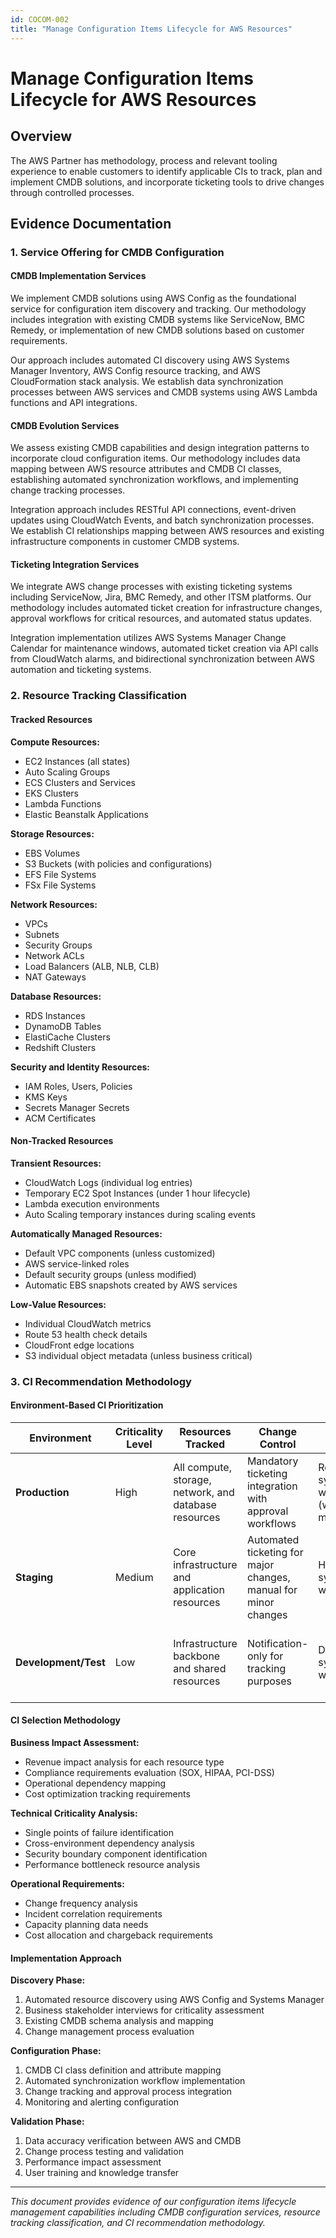 ```yaml
---
id: COCOM-002
title: "Manage Configuration Items Lifecycle for AWS Resources"
---
```


# Manage Configuration Items Lifecycle for AWS Resources

## Overview

The AWS Partner has methodology, process and relevant tooling experience to enable customers to identify applicable CIs to track, plan and implement CMDB solutions, and incorporate ticketing tools to drive changes through controlled processes.

## Evidence Documentation

### 1. Service Offering for CMDB Configuration

#### CMDB Implementation Services

We implement CMDB solutions using AWS Config as the foundational service for configuration item discovery and tracking. Our methodology includes integration with existing CMDB systems like ServiceNow, BMC Remedy, or implementation of new CMDB solutions based on customer requirements.

Our approach includes automated CI discovery using AWS Systems Manager Inventory, AWS Config resource tracking, and AWS CloudFormation stack analysis. We establish data synchronization processes between AWS services and CMDB systems using AWS Lambda functions and API integrations.

#### CMDB Evolution Services

We assess existing CMDB capabilities and design integration patterns to incorporate cloud configuration items. Our methodology includes data mapping between AWS resource attributes and CMDB CI classes, establishing automated synchronization workflows, and implementing change tracking processes.

Integration approach includes RESTful API connections, event-driven updates using CloudWatch Events, and batch synchronization processes. We establish CI relationships mapping between AWS resources and existing infrastructure components in customer CMDB systems.

#### Ticketing Integration Services

We integrate AWS change processes with existing ticketing systems including ServiceNow, Jira, BMC Remedy, and other ITSM platforms. Our methodology includes automated ticket creation for infrastructure changes, approval workflows for critical resources, and automated status updates.

Integration implementation utilizes AWS Systems Manager Change Calendar for maintenance windows, automated ticket creation via API calls from CloudWatch alarms, and bidirectional synchronization between AWS automation and ticketing systems.

### 2. Resource Tracking Classification

#### Tracked Resources

**Compute Resources:**
- EC2 Instances (all states)
- Auto Scaling Groups
- ECS Clusters and Services
- EKS Clusters
- Lambda Functions
- Elastic Beanstalk Applications

**Storage Resources:**
- EBS Volumes
- S3 Buckets (with policies and configurations)
- EFS File Systems
- FSx File Systems

**Network Resources:**
- VPCs
- Subnets
- Security Groups
- Network ACLs
- Load Balancers (ALB, NLB, CLB)
- NAT Gateways

**Database Resources:**
- RDS Instances
- DynamoDB Tables
- ElastiCache Clusters
- Redshift Clusters

**Security and Identity Resources:**
- IAM Roles, Users, Policies
- KMS Keys
- Secrets Manager Secrets
- ACM Certificates

#### Non-Tracked Resources

**Transient Resources:**
- CloudWatch Logs (individual log entries)
- Temporary EC2 Spot Instances (under 1 hour lifecycle)
- Lambda execution environments
- Auto Scaling temporary instances during scaling events

**Automatically Managed Resources:**
- Default VPC components (unless customized)
- AWS service-linked roles
- Default security groups (unless modified)
- Automatic EBS snapshots created by AWS services

**Low-Value Resources:**
- Individual CloudWatch metrics
- Route 53 health check details
- CloudFront edge locations
- S3 individual object metadata (unless business critical)

### 3. CI Recommendation Methodology

#### Environment-Based CI Prioritization

| Environment | Criticality Level | Resources Tracked | Change Control | Monitoring | Relationship Mapping |
|-------------|-------------------|-------------------|----------------|------------|---------------------|
| **Production** | High | All compute, storage, network, and database resources | Mandatory ticketing integration with approval workflows | Real-time synchronization with CMDB (within 5 minutes) | Complete dependency tracking between all resources |
| **Staging** | Medium | Core infrastructure and application resources | Automated ticketing for major changes, manual for minor changes | Hourly synchronization with CMDB | Application-tier dependency tracking |
| **Development/Test** | Low | Infrastructure backbone and shared resources | Notification-only for tracking purposes | Daily synchronization with CMDB | Basic resource grouping and ownership tracking |

#### CI Selection Methodology

**Business Impact Assessment:**
- Revenue impact analysis for each resource type
- Compliance requirements evaluation (SOX, HIPAA, PCI-DSS)
- Operational dependency mapping
- Cost optimization tracking requirements

**Technical Criticality Analysis:**
- Single points of failure identification
- Cross-environment dependency analysis
- Security boundary component identification
- Performance bottleneck resource analysis

**Operational Requirements:**
- Change frequency analysis
- Incident correlation requirements
- Capacity planning data needs
- Cost allocation and chargeback requirements

#### Implementation Approach

**Discovery Phase:**
1. Automated resource discovery using AWS Config and Systems Manager
2. Business stakeholder interviews for criticality assessment
3. Existing CMDB schema analysis and mapping
4. Change management process evaluation

**Configuration Phase:**
1. CMDB CI class definition and attribute mapping
2. Automated synchronization workflow implementation
3. Change tracking and approval process integration
4. Monitoring and alerting configuration

**Validation Phase:**
1. Data accuracy verification between AWS and CMDB
2. Change process testing and validation
3. Performance impact assessment
4. User training and knowledge transfer

---

*This document provides evidence of our configuration items lifecycle management capabilities including CMDB configuration services, resource tracking classification, and CI recommendation methodology.*
